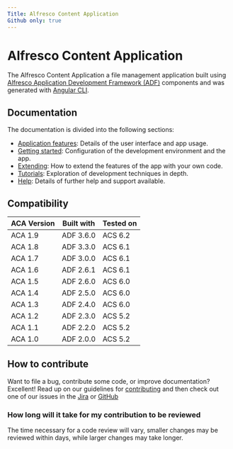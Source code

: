 ```yaml
---
Title: Alfresco Content Application
Github only: true
---
```


# Alfresco Content Application

<!-- markdownlint-disable MD033 -->

The Alfresco Content Application a file management application built using
[Alfresco Application Development Framework (ADF)](https://www.alfresco.com/abn/adf/docs) components and was generated with [Angular CLI](https://github.com/angular/angular-cli).

## Documentation

The documentation is divided into the following sections:

- [Application features](/features/): Details of the user interface and app usage.
- [Getting started](/getting-started/): Configuration of the development environment and the app.
- [Extending](/extending/): How to extend the features of the app with your own code.
- [Tutorials](/tutorials/): Exploration of development techniques in depth.
- [Help](/help): Details of further help and support available.

## Compatibility

| ACA Version | Built with | Tested on |
| ----------- | ---------- | --------- |
| ACA 1.9     | ADF 3.6.0  | ACS 6.2   |
| ACA 1.8     | ADF 3.3.0  | ACS 6.1   |
| ACA 1.7     | ADF 3.0.0  | ACS 6.1   |
| ACA 1.6     | ADF 2.6.1  | ACS 6.1   |
| ACA 1.5     | ADF 2.6.0  | ACS 6.0   |
| ACA 1.4     | ADF 2.5.0  | ACS 6.0   |
| ACA 1.3     | ADF 2.4.0  | ACS 6.0   |
| ACA 1.2     | ADF 2.3.0  | ACS 5.2   |
| ACA 1.1     | ADF 2.2.0  | ACS 5.2   |
| ACA 1.0     | ADF 2.0.0  | ACS 5.2   |

## How to contribute

Want to file a bug, contribute some code, or improve documentation? Excellent!
Read up on our guidelines for [contributing][contributing]
and then check out one of our issues in the [Jira][jira] or [GitHub][github]

### How long will it take for my contribution to be reviewed

The time necessary for a code review will vary, smaller changes may be reviewed within days, while larger changes may take longer.

[contributing]: https://github.com/Alfresco/alfresco-content-app/blob/master/CONTRIBUTING.md
[github]: https://github.com/Alfresco/alfresco-content-app/issues
[jira]: https://issues.alfresco.com/jira/projects/ACA
